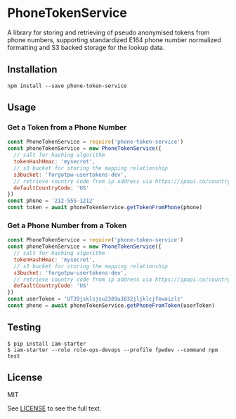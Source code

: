 # PhoneTokenService

A library for storing and retrieving of pseudo anonymised tokens from phone numbers, supporting standardized E164 phone number normalized formatting and S3 backed storage for the lookup data.

## Installation

```shell
npm install --save phone-token-service
```

## Usage

### Get a Token from a Phone Number

```javascript
const PhoneTokenService = require('phone-token-service')
const phoneTokenService = new PhoneTokenService({
  // salt for hashing algorithm 
  tokenHashHmac: 'mysecret',
  // s3 bucket for storing the mapping relationship
  s3bucket: 'forgotpw-usertokens-dev',
  // retrieve country code from ip address via https://ipapi.co/country/
  defaultCountryCode: 'US'
})
const phone = '212-555-1212'
const token = await phoneTokenService.getTokenFromPhone(phone)
```

### Get a Phone Number from a Token

```javascript
const PhoneTokenService = require('phone-token-service')
const phoneTokenService = new PhoneTokenService({
  // salt for hashing algorithm 
  tokenHashHmac: 'mysecret',
  // s3 bucket for storing the mapping relationship
  s3bucket: 'forgotpw-usertokens-dev',
  // retrieve country code from ip address via https://ipapi.co/country/
  defaultCountryCode: 'US'
})
const userToken = 'UT39jsklsjsu2389u3832jljklcjfewoizlz'
const phone = await phoneTokenService.getPhoneFromToken(userToken)
```

## Testing

```shell
$ pip install iam-starter
$ iam-starter --role role-ops-devops --profile fpwdev --command npm test 
```

## License

MIT

See [LICENSE](LICENSE.txt) to see the full text.
